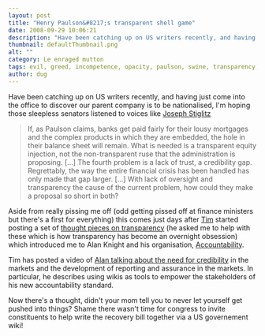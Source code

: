 ```yaml
---
layout: post
title: "Henry Paulson&#8217;s transparent shell game"
date: 2008-09-29 10:06:21
description: "Have been catching up on US writers recently, and having just come into the office to discover our parent company is to be nationalised, I&#8217;m hoping those sleepless senators listened to voices like Joseph Stiglitz If, as Paulson claims, banks&#8230;"
thumbnail: defaultThumbnail.png
alt: ""
category: Le enraged mutton
tags: evil, greed, incompetence, opacity, paulson, swine, transparency, usa
author: dug
---
```


<p>Have been catching up on US writers recently, and having just come into the office to discover our parent company is to be nationalised, I'm hoping those sleepless senators listened to voices like <a href="http://www.thenation.com/doc/20081013/stiglitz">Joseph Stiglitz</a></p>

<blockquote><p>If, as Paulson claims, banks get paid fairly for their lousy mortgages and the complex products in which they are embedded, the hole in their balance sheet will remain. What is needed is a transparent equity injection, not the non-transparent ruse that the administration is proposing. [...] The fourth problem is a lack of trust, a credibility gap. Regrettably, the way the entire financial crisis has been handled has only made that gap larger. [...] With lack of oversight and transparency the cause of the current problem, how could they make a proposal so short in both?</p></blockquote>

<p>Aside from really pissing me off (odd getting pissed off at finance ministers but there's a first for everything) this comes just days after <a href="http://www.timkitchin.com">Tim</a> started posting a set of <a href="http://glasshousepartnership.com/windowcleaning/">thought pieces on transparency</a> (he asked me to help with these which is how transparency has become an overnight obsession) which introduced me to Alan Knight and his organisation, <a href="http://www.accountability21.net">Accountability</a>.</p>

<p>Tim has posted a video of <a href="http://glasshousepartnership.com/windowcleaning/alanknight/">Alan talking about the need for credibility</a> in the markets and the development of reporting and assurance in the markets. In particular, he describes using wikis as tools to empower the stakeholders of his new accountability standard.</p>

<p>Now there's a thought, didn't your mom tell you to never let yourself get pushed into things? Shame there wasn't time for congress to invite constituents to help write the recovery bill together via a US governement wiki!</p>
